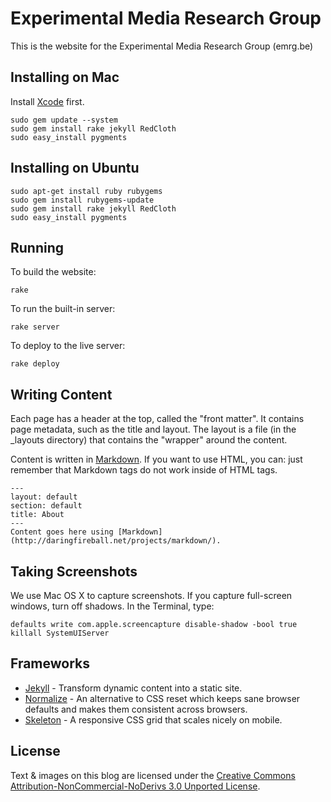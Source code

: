 Experimental Media Research Group
=================================
This is the website for the Experimental Media Research Group (emrg.be)

Installing on Mac
-----------------
Install [Xcode][] first.

    sudo gem update --system
    sudo gem install rake jekyll RedCloth
    sudo easy_install pygments

Installing on Ubuntu
--------------------

    sudo apt-get install ruby rubygems
    sudo gem install rubygems-update
    sudo gem install rake jekyll RedCloth
    sudo easy_install pygments

Running
-------
To build the website:

    rake

To run the built-in server:

    rake server
    
To deploy to the live server:

    rake deploy

Writing Content
---------------
Each page has a header at the top, called the "front matter". It contains page metadata, such as the title and layout. The layout is a file (in the _layouts directory) that contains the "wrapper" around the content.

Content is written in [Markdown](http://daringfireball.net/projects/markdown/). If you want to use HTML, you can: just remember that Markdown tags do not work inside of HTML tags.


    ---
    layout: default
    section: default
    title: About
    ---
    Content goes here using [Markdown](http://daringfireball.net/projects/markdown/).

Taking Screenshots
------------------
We use Mac OS X to capture screenshots. If you capture full-screen windows, turn off shadows. In the Terminal, type:

    defaults write com.apple.screencapture disable-shadow -bool true
    killall SystemUIServer

Frameworks
----------
* [Jekyll][] - Transform dynamic content into a static site.
* [Normalize][] - An alternative to CSS reset which keeps sane browser defaults and makes them consistent across browsers.
* [Skeleton][] - A responsive CSS grid that scales nicely on mobile.

License
-------
Text & images on this blog are licensed under the [Creative Commons Attribution-NonCommercial-NoDerivs 3.0 Unported License][cc].

[Jekyll]: http://github.com/mojombo/jekyll
[Normalize]: https://github.com/jonathantneal/normalize.css
[Skeleton]: http://www.getskeleton.com/
[Xcode]: http://itunes.apple.com/us/app/xcode/id422352214
[cc]: http://creativecommons.org/licenses/by-nc-nd/3.0/
